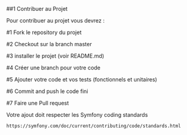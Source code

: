 ##1 Contribuer au Projet

Pour contribuer au projet vous devrez :

#1 Fork le repository du projet

#2 Checkout sur la branch master

#3 installer le projet (voir README.md)

#4 Créer une branch pour votre code

#5 Ajouter votre code et vos tests (fonctionnels et unitaires)

#6 Commit and push le code fini

#7 Faire une Pull request


Votre ajout doit respecter les Symfony coding standards 

    https://symfony.com/doc/current/contributing/code/standards.html


